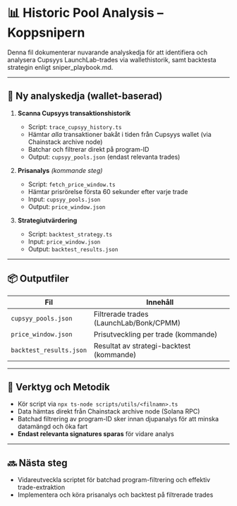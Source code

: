 # 📊 Historic Pool Analysis – Koppsnipern

Denna fil dokumenterar nuvarande analyskedja för att identifiera och analysera Cupsyys LaunchLab-trades via wallethistorik, samt backtesta strategin enligt sniper_playbook.md.

---

## 🔁 Ny analyskedja (wallet-baserad)

1. **Scanna Cupsyys transaktionshistorik**
   - Script: `trace_cupsyy_history.ts`
   - Hämtar *alla* transaktioner bakåt i tiden från Cupsyys wallet (via Chainstack archive node)
   - Batchar och filtrerar direkt på program-ID
   - Output: `cupsyy_pools.json` (endast relevanta trades)

2. **Prisanalys** *(kommande steg)*
   - Script: `fetch_price_window.ts`
   - Hämtar prisrörelse första 60 sekunder efter varje trade
   - Input: `cupsyy_pools.json`
   - Output: `price_window.json`

3. **Strategiutvärdering**
   - Script: `backtest_strategy.ts`
   - Input: `price_window.json`
   - Output: `backtest_results.json`

---

## 📦 Outputfiler

| Fil                     | Innehåll                                 |
| ----------------------- | ---------------------------------------- |
| `cupsyy_pools.json`    | Filtrerade trades (LaunchLab/Bonk/CPMM)  |
| `price_window.json`  | Prisutveckling per trade (kommande)      |
| `backtest_results.json` | Resultat av strategi-backtest (kommande) |

---

## 🧰 Verktyg och Metodik

- Kör script via `npx ts-node scripts/utils/<filnamn>.ts`
- Data hämtas direkt från Chainstack archive node (Solana RPC)
- Batchad filtrering av program-ID sker innan djupanalys för att minska datamängd och öka fart
- **Endast relevanta signatures sparas** för vidare analys

---

## 🔜 Nästa steg

- Vidareutveckla scriptet för batchad program-filtrering och effektiv trade-extraktion
- Implementera och köra prisanalys och backtest på filtrerade trades
